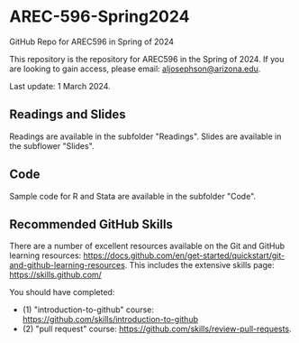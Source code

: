 # AREC-596-Spring2024
GitHub Repo for AREC596 in Spring of 2024

This repository is the repository for AREC596 in the Spring of 2024. If you are looking to gain access, please email: aljosephson@arizona.edu. 

Last update: 1 March 2024. 

## Readings and Slides

Readings are available in the subfolder "Readings". Slides are available in the subflower "Slides". 

## Code

Sample code for R and Stata are available in the subfolder "Code". 

## Recommended GitHub Skills 

There are a number of excellent resources available on the Git and GitHub learning resources: https://docs.github.com/en/get-started/quickstart/git-and-github-learning-resources.
This includes the extensive skills page: https://skills.github.com/

You should have completed: 
- (1) "introduction-to-github" course: https://github.com/skills/introduction-to-github
- (2) "pull request" course: https://github.com/skills/review-pull-requests. 
